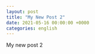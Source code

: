 ```yaml
---
layout: post
title: "My New Post 2"
date: 2021-05-16 00:00:00 +0000
categories: english
---
```


My new post 2
